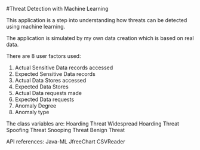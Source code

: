 #Threat Detection with Machine Learning

This application is a step into understanding how threats can be detected using machine learning.

The application is simulated by my own data creation which is based on real data.

There are 8 user factors used:
1. Actual Sensitive Data records accessed
2. Expected Sensitive Data records
3. Actual Data Stores accessed
4. Expected Data Stores
5. Actual Data requests made
6. Expected Data requests
7. Anomaly Degree
8. Anomaly type

The class variables are:
Hoarding Threat
Widespread Hoarding Threat
Spoofing Threat
Snooping Threat
Benign Threat

API references:
Java-ML
JfreeChart
CSVReader
